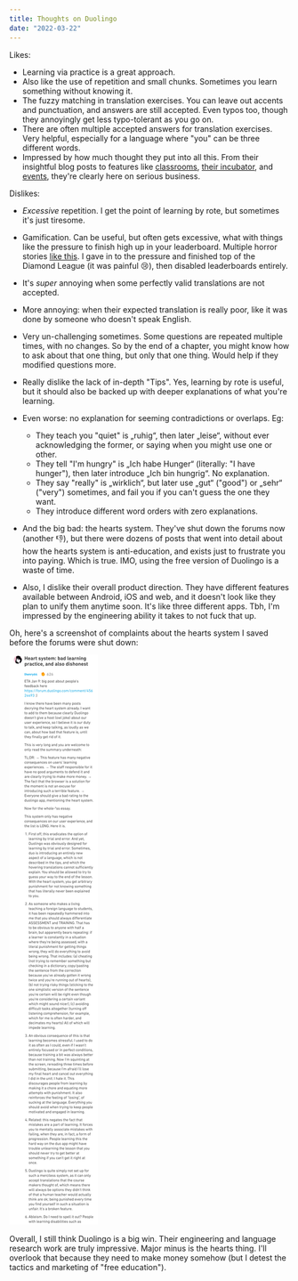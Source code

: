 ```yaml
---
title: Thoughts on Duolingo
date: "2022-03-22"
---
```


Likes:
- Learning via practice is a great approach.
- Also like the use of repetition and small chunks. Sometimes you learn something without knowing it.
- The fuzzy matching in translation exercises. You can leave out accents and punctuation, and answers are still accepted. Even typos too, though they annoyingly get less typo-tolerant as you go on.
- There are often multiple accepted answers for translation exercises. Very helpful, especially for a language where "you" can be three different words.
- Impressed by how much thought they put into all this. From their insightful blog posts to features like [classrooms](https://schools.duolingo.com/), [their incubator](https://incubator.duolingo.com/), and [events](https://events.duolingo.com/), they're clearly here on serious business.

Dislikes:
- _Excessive_ repetition. I get the point of learning by rote, but sometimes it's just tiresome.
- Gamification. Can be useful, but often gets excessive, what with things like the pressure to finish high up in your leaderboard. Multiple horror stories [like this]((https://www.reddit.com/r/duolingo/comments/thbw6m/does_anyone_else_find_the_whole_thing_with_the/)). I gave in to the pressure and finished top of the Diamond League (it was painful 😢), then disabled leaderboards entirely.
- It's _super_ annoying when some perfectly valid translations are not accepted.
- More annoying: when their expected translation is really poor, 
like it was done by someone who doesn't speak English.
- Very un-challenging sometimes. Some questions are repeated multiple times, with no changes. So by the end of a chapter, you might know how to ask about that one thing, but only that one thing. Would help if they modified questions more.
- Really dislike the lack of in-depth "Tips". Yes, learning by rote is useful,
but it should also be backed up with deeper explanations of what you're learning.
- Even worse: no explanation for seeming contradictions or overlaps. Eg:
  - They teach you "quiet" is „ruhig“, then later „leise“, without ever acknowledging the former, or saying when you might use one or other. 
  - They tell "I'm hungry" is „Ich habe Hunger“ (literally: "I have hunger"), then later introduce „Ich bin hungrig“. No explanation. 
  - They say "really" is „wirklich“, but later use „gut“ ("good") or „sehr“ ("very") sometimes, and fail you if you can't guess the one they want. 
  - They introduce different word orders with zero explanations.
- And the big bad: the hearts system. They've shut down the forums now (another 👎), 
but there were dozens of posts that went into detail about how the hearts system is anti-education, and exists just to frustrate you into paying. Which is true. IMO, using the free version of Duolingo is a waste of time.

- Also, I dislike their overall product direction. They have different features available between
Android, iOS and web, and it doesn't look like they plan to unify them anytime soon. It's like three different apps. Tbh, I'm impressed by the engineering ability it takes to not fuck that up.

Oh, here's a screenshot of complaints about the hearts system I saved before the forums were shut down:

<img src="/img/content/duolingo-hearts-1.jpg" style="max-width: 90%; margin: auto;"/>

Overall, I still think Duolingo is a big win. Their engineering and language research work are truly impressive. Major minus is the hearts thing. I'll overlook that because they need to make money somehow (but I detest the tactics and marketing of "free education").